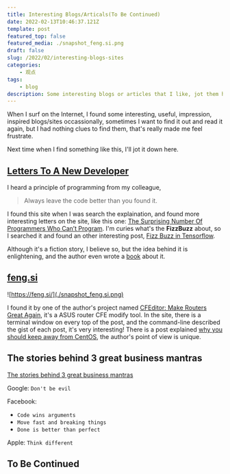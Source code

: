```yaml
---
title: Interesting Blogs/Articals(To Be Continued)
date: 2022-02-13T10:46:37.121Z
template: post
featured_top: false
featured_media: ./snapshot_feng.si.png
draft: false
slug: /2022/02/interesting-blogs-sites
categories: 
    - 观点
tags:
    - blog
description: Some interesting blogs or articles that I like, jot them here in case I want to read them again.
---
```


When I surf on the Internet, I found some interesting, useful, impression, inspired blogs/sites occassionally, sometimes I want to find it out and read it again, but I had nothing clues to find them, that's really made me feel frustrate.

<!-- endExcerpt -->

Next time when I find something like this, I'll jot it down here.


## [Letters To A New Developer](https://letterstoanewdeveloper.com/)

I heard a principle of programming from my colleague,

> Always leave the code better than you found it.

I found this site when I was search the explaination, and found more interesting letters on the site, like this one: [The Surprising Number Of Programmers Who Can’t Program](https://letterstoanewdeveloper.com/2019/08/23/the-surprising-number-of-programmers-who-cant-program/). I'm curies what's the **FizzBuzz** about, so I searched it and found an other interesting post, [Fizz Buzz in Tensorflow](https://joelgrus.com/2016/05/23/fizz-buzz-in-tensorflow/).

Although it's a fiction story, I believe so, but the idea behind it is enlightening, and the author even wrote a [book](https://joelgrus.com/2020/06/06/ten-essays-on-fizz-buzz/) about it.

## [feng.si](https://feng.si/)

![https://feng.si/](./snapshot_feng.si.png)

I found it by one of the author's project named [CFEditor: Make Routers Great Again](https://cfeditor.feng.si/), it's a ASUS router CFE modify tool. In the site, there is a terminal window on every top of the post, and the command-line described the gist of each post, it's very interesting! There is a post explained [why you should keep away from CentOS](https://feng.si/posts/2019/07/centos-the-last-linux-distro-you-should-ever-consider/), the author's point of view is unique.
 
 ## The stories behind 3 great business mantras

[The stories behind 3 great business mantras](https://theweek.com/articles/462863/stories-behind-3-great-business-mantras)

Google: `Don't be evil`

Facebook:

- `Code wins arguments`
- `Move fast and breaking things`
- `Done is better than perfect`

Apple: `Think different`

 ## To Be Continued
